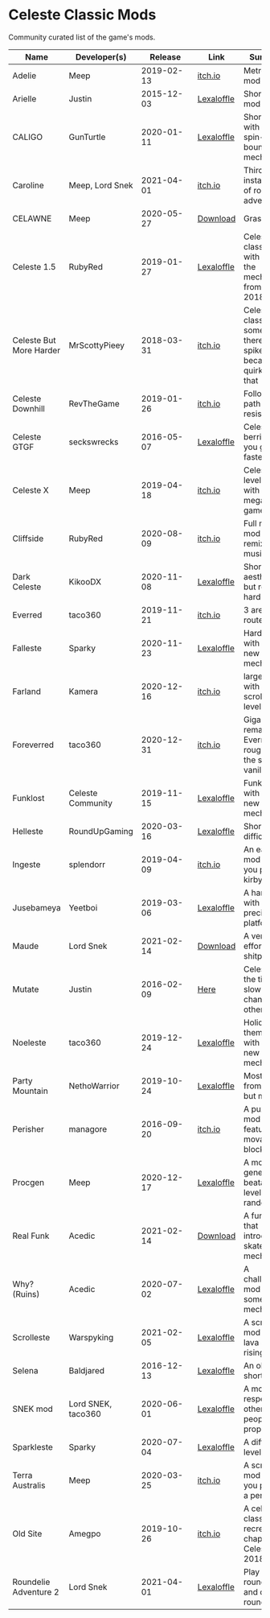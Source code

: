 # Celeste Classic Mods
Community curated list of the game's mods.

Name | Developer(s) | &nbsp;&nbsp;&nbsp;&nbsp;Release&nbsp;&nbsp;&nbsp;&nbsp; | Link | Summary
--- | --- | --- | --- | ---
Adelie | Meep |  2019-02-13 | [itch.io](https://meepmoop.itch.io/adelie) | Metroidvania mod
Arielle | Justin | 2015-12-03 | [Lexaloffle](https://www.lexaloffle.com/bbs/?pid=17422#p17421) | Short map mod
CALIGO | GunTurtle | 2020-01-11 | [Lexaloffle](https://lexaloffle.com/bbs/?tid=36493) | Short mod with new spin-bounce mechanic
Caroline | Meep, Lord Snek | 2021-04-01 | [itch.io](https://meepmoop.itch.io/caroline) | Third installment of roundelie adventure
CELAWNE | Meep | 2020-05-27 | [Download](https://cdn.discordapp.com/attachments/521127150829699072/715372716349325442/celawne.p8.png) | Grass
Celeste 1.5 | RubyRed | 2019-01-27 | [Lexaloffle](https://www.lexaloffle.com/bbs/?tid=33037) | Celeste classic but with some of the mechanics from Celeste 2018
Celeste But More Harder | MrScottyPieey | 2018-03-31 | [itch.io](https://mrscottypieey.itch.io/celeste-more-harder) | Celeste classic but sometimes there's spikes because it's quirky like that
Celeste Downhill | RevTheGame | 2019-01-26 | [itch.io](https://revthegame.itch.io/celeste-downhill) | Follow the path of least resistance
Celeste GTGF | seckswrecks | 2016-05-07 | [Lexaloffle](https://www.lexaloffle.com/bbs/?tid=2406) | Celeste but berries make you go faster
Celeste X | Meep | 2019-04-18 | [itch.io](https://meepmoop.itch.io/celestex) | Celeste levels but with megaman gameplay
Cliffside | RubyRed | 2020-08-09 | [itch.io](https://evergreengames.itch.io/cliffside) | Full map mod with remixed music
Dark Celeste | KikooDX | 2020-11-08 | [Lexaloffle](https://www.lexaloffle.com/bbs/?tid=40297) | Short, aesthetic, but really hard mod
Everred | taco360 | 2019-11-21 | [itch.io](https://taco360.itch.io/everred) | 3 areas, 3 routes
Falleste | Sparky | 2020-11-23 | [Lexaloffle](https://www.lexaloffle.com/bbs/?tid=40312) | Hard mod with many new mechanics
Farland | Kamera | 2020-12-16 | [itch.io](https://kamera.itch.io/farland) | large mod with scrolling levels
Foreverred | taco360 | 2020-12-31 | [itch.io](https://taco360.itch.io/foreverred) | Gigantic remake of Everred, roughly 3x the size of vanilla
Funklost | Celeste Community | 2019-11-15 | [Lexaloffle](https://www.lexaloffle.com/bbs/?tid=35915) | Funky mod with some new mechanics
Helleste | RoundUpGaming | 2020-03-16 | [Lexaloffle](https://www.lexaloffle.com/bbs/?tid=37087) | Short but difficult mod
Ingeste | splendorr | 2019-04-09 | [itch.io](https://exult.itch.io/ingeste) | An easy mod where you play as kirby
Jusebameya | Yeetboi | 2019-03-06 | [Lexaloffle](https://www.lexaloffle.com/bbs/?tid=33547) | A hard mod with a lot of precise platforming
Maude | Lord Snek | 2021-02-14 | [Download](https://cdn.discordapp.com/attachments/530191838007787551/810662433786036274/maude.p8) | A very high effort shitpost
Mutate | Justin | 2016-02-09 | [Here](https://meep.cubing.net/html5/muteste.html) | Celeste but the tiles are slowly changing to other tiles
Noeleste | taco360 | 2019-12-24 | [Lexaloffle](https://www.lexaloffle.com/bbs/?pid=71010) | Holiday themed mod with some new mechanics
Party Mountain | NethoWarrior | 2019-10-24 | [Lexaloffle](https://www.lexaloffle.com/bbs/?tid=35749) | Mostly levels from vanilla but modified
Perisher | managore | 2016-09-20 | [itch.io](https://managore.itch.io/perisher) | A puzzle mod featuring movable blocks
Procgen | Meep | 2020-12-17 | [Lexaloffle](https://www.lexaloffle.com/bbs/?tid=40773) | A mod that generates beatable levels randomly
Real Funk | Acedic | 2021-02-14 | [Download](https://cdn.discordapp.com/attachments/521127150829699072/829902974783848448/realfunkAcedic.p8) | A funky mod that introduces a skateboard mechanic
Why? (Ruins) | Acedic | 2020-07-02 | [Lexaloffle](https://www.lexaloffle.com/bbs/?tid=38345&tkey=RNcKOe8uAP5DRYuKdAX4) | A challenging mod with some new mechanics
Scrolleste | Warspyking | 2021-02-05 | [Lexaloffle](https://www.lexaloffle.com/bbs/?tid=41751) | A scrolling mod with lava slowly rising. 037
Selena | Baldjared | 2016-12-13 | [Lexaloffle](https://www.lexaloffle.com/bbs/?tid=39035) | An older short mod
SNEK mod | Lord SNEK, taco360 | 2020-06-01 | [Lexaloffle](https://www.lexaloffle.com/bbs/?pid=77497) | A mod about respecting other people's property
Sparkleste | Sparky | 2020-07-04 | [Lexaloffle](https://www.lexaloffle.com/bbs/?tid=38968) | A difficult level mod 
Terra Australis | Meep | 2020-03-25 | [itch.io](https://meepmoop.itch.io/terraaustralis) | A scrolling mod where you play as a penguin
Old Site | Amegpo | 2019-10-26 | [itch.io](https://amegpo.itch.io/old-site) | A celeste classic recreation of chapter 2 in Celeste 2018
Roundelie Adventure 2| Lord Snek | 2021-04-01 | [Lexaloffle](https://www.lexaloffle.com/bbs/?pid=89837#p)| Play as a roundelie and do round things
